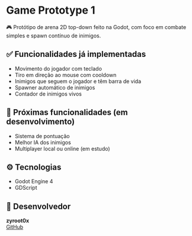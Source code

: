 # Game Prototype 1

🎮 Protótipo de arena 2D top-down feito na Godot, com foco em combate simples e spawn contínuo de inimigos.

## ✅ Funcionalidades já implementadas
- Movimento do jogador com teclado
- Tiro em direção ao mouse com cooldown
- Inimigos que seguem o jogador e têm barra de vida
- Spawner automático de inimigos
- Contador de inimigos vivos

## 🧪 Próximas funcionalidades (em desenvolvimento)
- Sistema de pontuação
- Melhor IA dos inimigos
- Multiplayer local ou online (em estudo)

## ⚙️ Tecnologias
- Godot Engine 4
- GDScript

## 👤 Desenvolvedor
**zyroot0x**  
[GitHub](https://github.com/zyroot0x)
